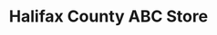 ---
title: "Halifax County ABC Store"
url: /scotland-neck/halifax-county-abc-store/
shop: alcohol
---